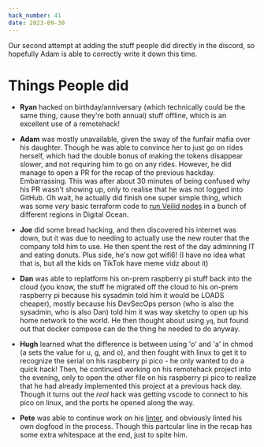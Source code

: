 ```yaml
---
hack_number: 41
date: 2023-09-30
---
```


Our second attempt at adding the stuff people did directly in the discord, so hopefully Adam is able to correctly write it down this time.

# Things People did

- **Ryan** hacked on birthday/anniversary (which technically could be the same thing, cause they're both annual) stuff offline, which is an excellent use of a remotehack!

- **Adam** was mostly unavailable, given the sway of the funfair mafia over his daughter. Though he was able to convince her to just go on rides herself, which had the double bonus of making the tokens disappear slower, and not requiring him to go on any rides. However, he did manage to open a PR for the recap of the previous hackday. Embarrassing. This was after about 30 minutes of being confused why his PR wasn't showing up, only to realise that he was not logged into GitHub. Oh wait, he actually did finish one super simple thing, which was some _very_ basic terraform code to [run Veilid nodes](https://github.com/lpmi-13/veilid-terraform-digitalocean/) in a bunch of different regions in Digital Ocean.

- **Joe** did some bread hacking, and then discovered his internet was down, but it was due to needing to actually use the new router that the company told him to use. He then spent the rest of the day adminning IT and eating donuts. Plus side, he's now got wifi6! (I have no idea what that is, but all the kids on TikTok have meme vidz about it)

- **Dan** was able to replatform his on-prem raspberry pi stuff back into the cloud (you know, the stuff he migrated off the cloud to his on-prem raspberry pi because his sysadmin told him it would be LOADS cheaper), mostly because his DevSecOps person (who is also the sysadmin, who is also Dan) told him it was way sketchy to open up his home network to the world. He then thought about using `yq`, but found out that docker compose can do the thing he needed to do anyway.

- **Hugh** learned what the difference is between using 'o' and 'a' in chmod (a sets the value for u, g, and o), and then fought with linux to get it to recognize the serial on his raspberry pi pico - he only wanted to do a quick hack! Then, he continued working on his remotehack project into the evening, only to open the other file on his raspberry pi pico to realize that he had already implemented this project at a previous hack day. Though it turns out the _real_ hack was getting vscode to connect to his pico on linux, and the ports he opened along the way.

- **Pete** was able to continue work on his [linter](https://github.com/peterjwest/unlinted), and obviously linted his own dogfood in the process. Though this partcular line in the recap has some extra whitespace at the end, just to spite him.               
